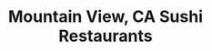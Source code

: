 ---
layout: city
title: Mountain View, CA Sushi Restaurants
permalink: /california/mountain-view/
stateAbbr: CA
stateName: California
cityName: Mountain View

---